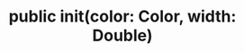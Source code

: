 ---
slug: init
title: "public init(color: Color, width: Double)"
js-title: "new Border({color: Color, width: Number})"
doctype:
    - method
---